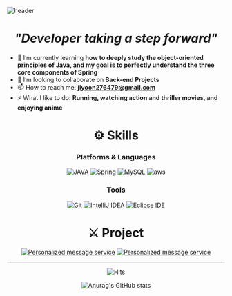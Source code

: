 ![header](https://capsule-render.vercel.app/api?&animation=scaleIn&type=transparent&color=FFFFFF&height=300&section=header&text=Jiyoon%20Choi&fontSize=90&fontAlign=50&fontColor=6FC3FF)</h1>


<h1 align="center">
  <em>"Developer taking a step forward"</em>
</h1>




- 🌱 I’m currently learning **how to deeply study the object-oriented principles of Java, and my goal is to perfectly understand the three core components of Spring**
- 👯 I’m looking to collaborate on **Back-end Projects**
- 📫 How to reach me: **jiyoon276479@gmail.com**
- ⚡ What I like to do: **Running, watching action and thriller movies, and enjoying anime**


<div align="center">

# ⚙️ Skills
### Platforms & Languages

![JAVA](https://img.shields.io/badge/JAVA-FF160B.svg?&style=for-the-badge&logo=JAVA&logoColor=white)
![Spring](https://img.shields.io/badge/Spring-6DB33F.svg?&style=for-the-badge&logo=Spring&logoColor=white)
![MySQL](https://img.shields.io/badge/MySQL-4479A1.svg?&style=for-the-badge&logo=MySQL&logoColor=white)
![aws](https://img.shields.io/badge/aws-232F3E.svg?&style=for-the-badge&logo=aws&logoColor=white)

</div>  

<div align="center">
  
### Tools
![Git](https://img.shields.io/badge/Git-F05032.svg?&style=for-the-badge&logo=Git&logoColor=white)
![IntelliJ IDEA](https://img.shields.io/badge/IntelliJ%20IDEA-000000.svg?&style=for-the-badge&logo=IntelliJ%20IDEA&logoColor=white)
![Eclipse IDE](https://img.shields.io/badge/Eclipse%20IDE-2C2255.svg?&style=for-the-badge&logo=Eclipse%20IDE&logoColor=white)

</div>  

<div align="center">

# ⚔ Project
 [![Personalized message service](https://github-readme-stats-sigma-five.vercel.app/api/pin/?username=jiyoonchol&repo=Sendy)](https://github.com/jiyoonchol/Sendy) [![Personalized message service](https://github-readme-stats-sigma-five.vercel.app/api/pin/?username=jiyoonchol&repo=StackOverFlow-Clone)](https://github.com/jiyoonchol/StackOverFlow-Clone)

</div>  


---
<div align="center">

[![Hits](https://hits.seeyoufarm.com/api/count/incr/badge.svg?url=https%3A%2F%2Fgithub.com%2Fjiyoonchol&count_bg=%23DF580F&title_bg=%232B3439&icon=&icon_color=%23E7E7E7&title=hits&edge_flat=false)](https://hits.seeyoufarm.com)

</div>

<div align="center">

![Anurag's GitHub stats](https://github-readme-stats-sigma-five.vercel.app/api?username=jiyoonchol&show_icons=true&theme=dark)

</div>


<!--
**jiyoonchol/jiyoonchol** is a ✨ _special_ ✨ repository because its `README.md` (this file) appears on your GitHub profile.

Here are some ideas to get you started:


 [![Anurag's GitHub stats](https://github-readme-stats.vercel.app/api?username=jiyoonchol)](https://github.com/anuraghazra/github-readme-stats) ![Spring](https://img.shields.io/badge/Spring-#6DB33F.svg?&style=for-the-badge&logo=Spring&logoColor=#6DB33F)

![Anurag's GitHub stats](https://github-readme-stats-sigma.vercel.app/api?username=jiyoonchol&show_icons=true&theme=dark)
